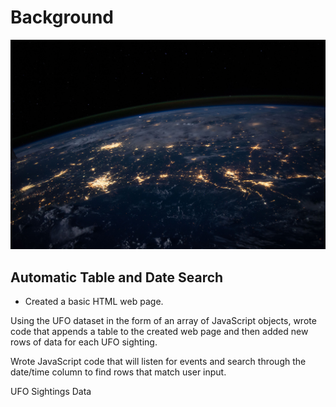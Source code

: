 # Background

![1-Logo](static/Images/nasa.jpg	)


## Automatic Table and Date Search


- Created a basic HTML web page.


Using the UFO dataset in the form of an array of JavaScript objects, wrote code that appends a table to the created web page and then added new rows of data for each UFO sighting.

Wrote JavaScript code that will listen for events and search through the date/time column to find rows that match user input.

UFO Sightings Data
